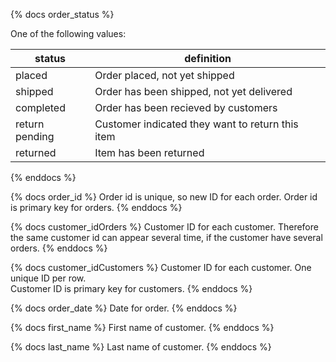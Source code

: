 {% docs order_status %}

One of the following values: 

| status         | definition                                       |
|----------------|--------------------------------------------------|
| placed         | Order placed, not yet shipped                    |
| shipped        | Order has been shipped, not yet delivered        |
| completed      | Order has been recieved by customers             |
| return pending | Customer indicated they want to return this item |
| returned       | Item has been returned                           |

{% enddocs %}

{% docs order_id %}
Order id is unique, so new ID for each order. 
Order id is primary key for orders.
{% enddocs %}

{% docs customer_idOrders %}
Customer ID for each customer. 
Therefore the same customer id can appear several time, if the customer have several orders. 
{% enddocs %}

{% docs customer_idCustomers %}
Customer ID for each customer.
One unique ID per row.  
Customer ID is primary key for customers. 
{% enddocs %}

{% docs order_date %}
Date for order. 
{% enddocs %}

{% docs first_name %}
First name of customer. 
{% enddocs %}

{% docs last_name %}
Last name of customer. 
{% enddocs %}





          

